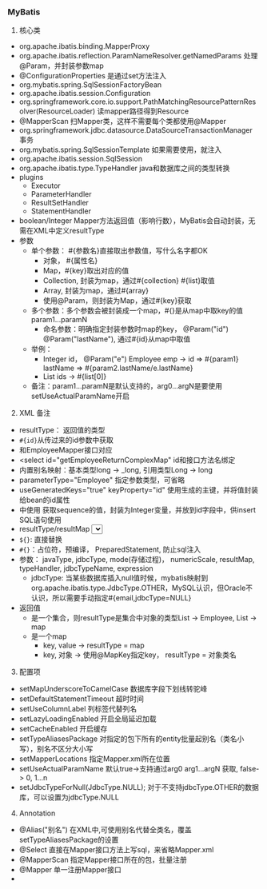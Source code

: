 ### MyBatis

1. 核心类
- org.apache.ibatis.binding.MapperProxy
- org.apache.ibatis.reflection.ParamNameResolver.getNamedParams 处理@Param，并封装参数map
- @ConfigurationProperties 是通过set方法注入
- org.mybatis.spring.SqlSessionFactoryBean
- org.apache.ibatis.session.Configuration
- org.springframework.core.io.support.PathMatchingResourcePatternResolver(ResourceLoader) 读mapper路径得到Resource
- @MapperScan 扫Mapper类，这样不需要每个类都使用@Mapper
- org.springframework.jdbc.datasource.DataSourceTransactionManager 事务
- org.mybatis.spring.SqlSessionTemplate 如果需要使用，就注入
- org.apache.ibatis.session.SqlSession 
- org.apache.ibatis.type.TypeHandler java和数据库之间的类型转换
- plugins
    - Executor
    - ParameterHandler
    - ResultSetHandler
    - StatementHandler
- boolean/Integer Mapper方法返回值（影响行数），MyBatis会自动封装，无需在XML中定义resultType
- 参数
    - 单个参数： #{参数名}直接取出参数值，写什么名字都OK
        - 对象， #{属性名}
        - Map，#{key}取出对应的值
        - Collection, 封装为map，通过#{collection} #{list}取值
        - Array, 封装为map，通过#{array}
        - 使用@Param，则封装为Map，通过#{key}获取
    - 多个参数：多个参数会被封装成一个map，#{}是从map中取key的值 param1...paramN
        - 命名参数：明确指定封装参数时map的key， @Param("id") @Param("lastName"), 通过#{id}从map中取值
    - 举例：
        - Integer id， @Param("e") Employee emp -> id => #{param1} lastName => #{param2.lastName/e.lastName}
        - List<Integer> ids -> #{list[0]}
    - 备注：param1...paramN是默认支持的，arg0...argN是要使用setUseActualParamName开启


2. XML 备注
- resultType： 返回值的类型
- `#{id}`从传过来的id参数中获取
- <mapper namespace="com.sonic.mapper.EmployeeMapper"> 和EmployeeMapper接口对应
- <select id="getEmployeeReturnComplexMap" id和接口方法名绑定
- 内置别名映射：基本类型long -> _long, 引用类型Long -> long
- parameterType="Employee" 指定参数类型，可省略
- useGeneratedKeys="true" keyProperty="id" 使用生成的主键，并将值封装给bean的id属性
- <insert> 中使用<selectKey keyProperty="id" order="before" resultType="int"> 获取sequence的值，封装为Integer变量，并放到id字段中，供insert SQL语句使用
- resultType/resultMap <select>两者必须有其一
- `${}`: 直接替换 
- `#{}`：占位符，预编译， PreparedStatement, 防止sql注入
- 参数： javaType, jdbcType, mode(存储过程)， numericScale, resultMap, typeHandler, jdbcTypeName, expression
    - jdbcType: 当某些数据库插入null值时候，mybatis映射到org.apache.ibatis.type.JdbcType.OTHER，MySQL认识，但Oracle不认识，所以需要手动指定#{email,jdbcType=NULL}
- 返回值
    - 是一个集合，则resultType是集合中对象的类型List<Employee> -> Employee, List<Map> -> map
    - 是一个map
        - key, value -> resultType = map
        - key, 对象 -> 使用@MapKey指定key， resultType = 对象类名



3. 配置项
- setMapUnderscoreToCamelCase 数据库字段下划线转驼峰
- setDefaultStatementTimeout 超时时间
- setUseColumnLabel 列标签代替列名
- setLazyLoadingEnabled 开启全局延迟加载
- setCacheEnabled 开启缓存
- setTypeAliasesPackage 对指定的包下所有的entity批量起别名（类名小写），别名不区分大小写
- setMapperLocations 指定Mapper.xml所在位置
- setUseActualParamName 默认true->支持通过arg0 arg1...argN 获取, false-> 0, 1...n
- setJdbcTypeForNull(JdbcType.NULL); 对于不支持jdbcType.OTHER的数据库，可以设置为jdbcType.NULL

4. Annotation
- @Alias("别名") 在XML中,可使用别名代替全类名，覆盖setTypeAliasesPackage的设置
- @Select 直接在Mapper接口方法上写sql，来省略Mapper.xml
- @MapperScan 指定Mapper接口所在的包，批量注册
- @Mapper 单一注册Mapper接口
- 


